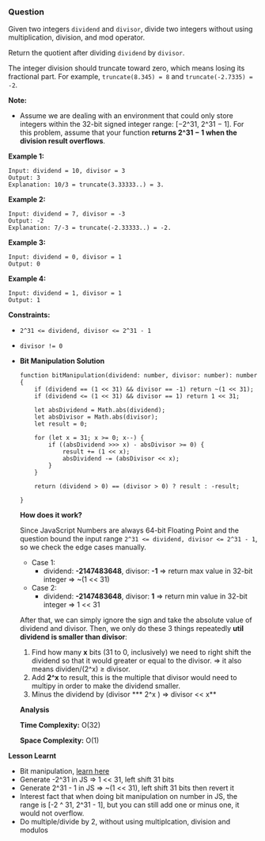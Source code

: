 ### Question

Given two integers `dividend` and `divisor`, divide two integers without using multiplication, division, and mod operator.

Return the quotient after dividing `dividend` by `divisor`.

The integer division should truncate toward zero, which means losing its fractional part. For example, `truncate(8.345) = 8` and `truncate(-2.7335) = -2`.

**Note:**

- Assume we are dealing with an environment that could only store integers within the 32-bit signed integer range: [−2^31, 2^31 − 1]. For this problem, assume that your function **returns 2^31 − 1 when the division result overflows**.

**Example 1:**

```
Input: dividend = 10, divisor = 3
Output: 3
Explanation: 10/3 = truncate(3.33333..) = 3.

```

**Example 2:**

```
Input: dividend = 7, divisor = -3
Output: -2
Explanation: 7/-3 = truncate(-2.33333..) = -2.

```

**Example 3:**

```
Input: dividend = 0, divisor = 1
Output: 0

```

**Example 4:**

```
Input: dividend = 1, divisor = 1
Output: 1

```

**Constraints:**

- `2^31 <= dividend, divisor <= 2^31 - 1`
- `divisor != 0`

- **Bit Manipulation Solution**

    ```tsx
    function bitManipulation(dividend: number, divisor: number): number {
        if (dividend == (1 << 31) && divisor == -1) return ~(1 << 31);
        if (dividend <= (1 << 31) && divisor == 1) return 1 << 31;
        
        let absDividend = Math.abs(dividend);
        let absDivisor = Math.abs(divisor);
        let result = 0;
        
        for (let x = 31; x >= 0; x--) {
            if ((absDividend >>> x) - absDivisor >= 0) {
                result += (1 << x);
                absDividend -= (absDivisor << x);
            }
        }

        return (dividend > 0) == (divisor > 0) ? result : -result;

    }
    ```

    **How does it work?**

    Since JavaScript Numbers are always 64-bit Floating Point and the question bound the input range `2^31 <= dividend, divisor <= 2^31 - 1`, so we check the edge cases manually.

    - Case 1:
        - dividend: **-2147483648**, divisor: **-1** ⇒ return max value in 32-bit integer ⇒ ~(1 << 31)
    - Case 2:
        - dividend: **-2147483648**, divisor: **1** ⇒ return min value in 32-bit integer ⇒ 1 << 31

    After that, we can simply ignore the sign and take the absolute value of dividend and divisor. Then, we only do these 3 things repeatedly **util dividend is smaller than divisor**:

    1. Find how many **x** bits (31 to 0, inclusively) we need to right shift the dividend so that it would greater or equal to the divisor. ⇒ it also means dividen/(2^x) ≥ divisor.
    2. Add **2^x** to result, this is the multiple that divisor would need to multipy in order to make the dividend smaller.
    3. Minus the dividend by (divisor *** 2^x ) ⇒ divisor << x**

    **Analysis**

    **Time Complexity:** O(32)

    **Space Complexity:** O(1)

**Lesson Learnt**

- Bit manipulation, [learn here](https://www.youtube.com/watch?v=NLKQEOgBAnw)
- Generate -2^31 in JS ⇒ 1 << 31, left shift 31 bits
- Generate 2^31 - 1 in JS ⇒ ~(1 << 31), left shift 31 bits then revert it
- Interest fact that when doing bit manipulation on number in JS, the range is [-2 ^ 31, 2^31 - 1], but you can still add one or minus one, it would not overflow.
- Do multiple/divide by 2, without using multiplcation, division and modulos